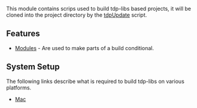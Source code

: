 This module contains scrips used to build tdp-libs based projects, it will be cloned into the project directory by the [tdpUpdate](https://github.com/tdp-libs/tdp_tools) script.

## Features
* [Modules](https://github.com/tdp-libs/tdp_build/blob/master/documentation/modules.md) - Are used to make parts of a build conditional.

## System Setup
The following links describe what is required to build tdp-libs on various platforms.
* [Mac](https://github.com/tdp-libs/tdp_build/blob/master/documentation/setup_mac.md)
